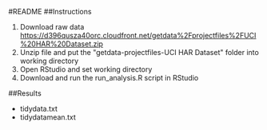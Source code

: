 #README
##Instructions
1.	Download raw data  
	<https://d396qusza40orc.cloudfront.net/getdata%2Fprojectfiles%2FUCI%20HAR%20Dataset.zip>
2.	Unzip file and put the "getdata-projectfiles-UCI HAR Dataset" folder into working directory
3.	Open RStudio and set working directory
4.	Download and run the run_analysis.R script in RStudio  

##Results
* tidydata.txt
* tidydatamean.txt
